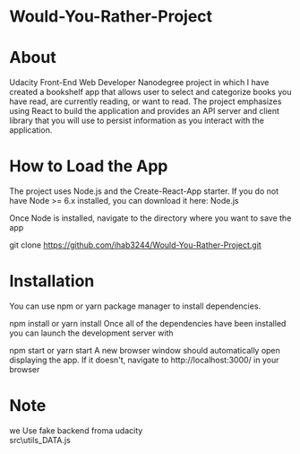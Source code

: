 # Would-You-Rather-Project
# About
Udacity Front-End Web Developer Nanodegree project in which I have created a bookshelf app that allows user to select and categorize books you have read, are currently reading, or want to read. The project emphasizes using React to build the application and provides an API server and client library that you will use to persist information as you interact with the application.

# How to Load the App
The project uses Node.js and the Create-React-App starter. If you do not have Node >= 6.x installed, you can download it here: Node.js

Once Node is installed, navigate to the directory where you want to save the app

git clone https://github.com/ihab3244/Would-You-Rather-Project.git

# Installation
You can use npm or yarn package manager to install dependencies.

npm install or yarn install Once all of the dependencies have been installed you can launch the development server with

npm start or yarn start A new browser window should automatically open displaying the app. If it doesn't, navigate to http://localhost:3000/ in your browser
# Note
we Use fake backend froma udacity  
src\utils\_DATA.js
